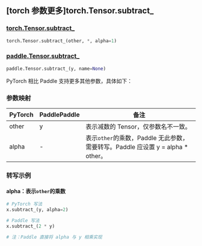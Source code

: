 ## [torch 参数更多]torch.Tensor.subtract_

### [torch.Tensor.subtract_](https://pytorch.org/docs/stable/generated/torch.Tensor.subtract_.html#torch.Tensor.subtract_)

```python
torch.Tensor.subtract_(other, *, alpha=1)
```

### [paddle.Tensor.subtract_](https://www.paddlepaddle.org.cn/documentation/docs/zh/develop/api/paddle/Tensor_cn.html#id20)

```python
paddle.Tensor.subtract_(y, name=None)
```

PyTorch 相比 Paddle 支持更多其他参数，具体如下：

### 参数映射

| PyTorch | PaddlePaddle | 备注                                                         |
| ------- | ------------ | ------------------------------------------------------------ |
| other   | y            | 表示减数的 Tensor，仅参数名不一致。                          |
| alpha   | -            | 表示`other`的乘数，Paddle 无此参数，需要转写。Paddle 应设置 y = alpha * other。 |

### 转写示例

#### alpha：表示`other`的乘数
```python
# PyTorch 写法
x.subtract_(y, alpha=2)

# Paddle 写法
x.subtract_(2 * y)

# 注：Paddle 直接将 alpha 与 y 相乘实现
```
